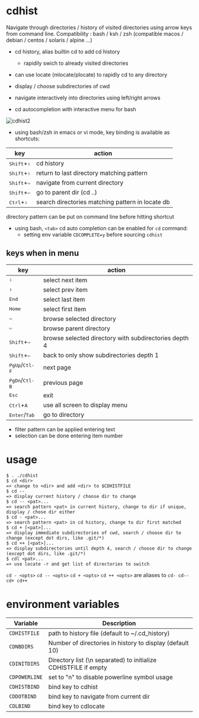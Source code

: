 # cdhist

Navigate through directories / history of visited directories using arrow keys from command line.
Compatibility : bash / ksh / zsh
(compatible macos / debian / centos / solaris / alpine ...)

* cd history, alias builtin cd to add cd history  
  * rapidily swich to already visited directories

* can use locate (mlocate/plocate) to rapidly cd to any directory

* display / choose subdirectories of cwd

* navigate interactively into directories using left/right arrows

* cd autocompletion with interactive menu for bash

![cdhist2](https://github.com/joknarf/cdhist/assets/10117818/e8eb130c-9cc8-4a1d-904d-034b6d1f93b4)

* using bash/zsh in emacs or vi mode, key binding is available as shortcuts:

|key        | action                                                               |
|-----------|----------------------------------------------------------------------|
|<kbd>Shift</kbd>+<kbd>⇩</kbd>   | cd history                                      |
|<kbd>Shift</kbd>+<kbd>⇧</kbd>   | return to last directory matching pattern       |
|<kbd>Shift</kbd>+<kbd>⇨</kbd>   | navigate from current directory                 |
|<kbd>Shift</kbd>+<kbd>⇦</kbd>   | go to parent dir (cd ..)                        |
|<kbd>Ctrl</kbd>+<kbd>⇩</kbd>     | search directories matching pattern in locate db|

directory pattern can be put on command line before hitting shortcut

* using bash, `<tab>` cd auto completion can be enabled for `cd` command:
  * setting env variable `CDCOMPLETE=y` before sourcing `cdhist`

## keys when in menu

|key                             | action                                                |
|--------------------------------|-------------------------------------------------------|
|<kbd>⇩</kbd>                    | select next item                                      | 
|<kbd>⇧</kbd>                    | select prev item                                      |
|<kbd>End</kbd>                  | select last item                                      |
|<kbd>Home</kbd>                 | select first item                                     | 
|<kbd>⇨</kbd>                    | browse selected directory                             |
|<kbd>⇦</kbd>                    | browse parent directory                               |
|<kbd>Shift</kbd>+<kbd>⇨</kbd>   | browse selected directory with subdirectories depth 4 |
|<kbd>Shift</kbd>+<kbd>⇦</kbd>   | back to only show subdirectories depth 1              |
|<kbd>PgUp</kbd>/<kbd>Ctl-F</kbd>| next page                                             |
|<kbd>PgDn</kbd>/<kbd>Ctl-B</kbd>| previous page                                         |
|<kbd>Esc</kbd>                  | exit                                                  |
|<kbd>Ctrl</kbd>+<kbd>A</kbd>    | use all screen to display menu                        |
|<kbd>Enter</kbd>/<kbd>Tab</kbd> | go to directory                                       |

* filter pattern can be applied entering text
* selection can be done entering item number


# usage

```
$ . ./cdhist
$ cd <dir>
=> change to <dir> and add <dir> to $CDHISTFILE
$ cd --
=> display current history / choose dir to change
$ cd -- <pat>...
=> search pattern <pat> in current history, change to dir if unique, display / chose dir either
$ cd - <pat>...
=> search pattern <pat> in cd history, change to dir first matched
$ cd + [<pat>]...
=> display immediate subdirectories of cwd, search / choose dir to change (except dot dirs, like .git/*)
$ cd ++ [<pat>]...
=> display subdirectories until depth 4, search / choose dir to change (except dot dirs, like .git/*)
$ cdl <pat>...
=> use locate -r and get list of directories to switch
```

`cd - <opts>` `cd -- <opts>` `cd + <opts>` `cd ++ <opts>` are aliases to `cd- cd-- cd+ cd++`


# environment variables

|Variable     | Description                                                       |
|-------------|-------------------------------------------------------------------|
|`CDHISTFILE` | path to history file (default to ~/.cd_history)                   |
|`CDNBDIRS`   | Number of directories in history to display (default 10)          |
|`CDINITDIRS` | Directory list (\n separated) to initialize CDHISTFILE if empty   |
|`CDPOWERLINE`| set to "n" to disable powerline symbol usage                      |
|`CDHISTBIND` | bind key to cdhist                                                |
|`CDDOTBIND`  | bind key to navigate from current dir                             |
|`CDLBIND`    | bind key to cdlocate                                              |

